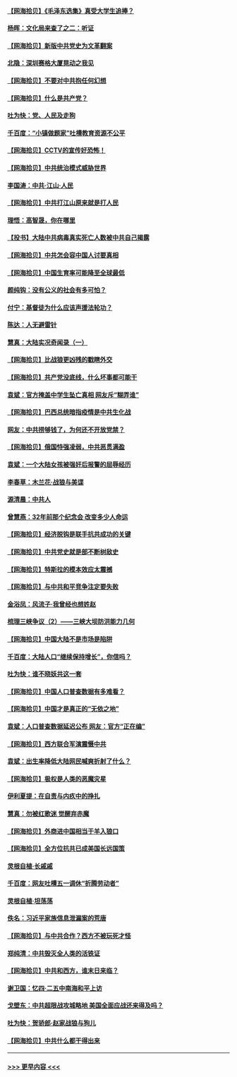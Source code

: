 #### [【网海拾贝】《毛泽东选集》真受大学生追捧？](../pages/nsc993/n12968779.md?t=05232351) 
#### [杨晖：文化局来查了之二：听证](../pages/nsc993/n12966528.md?t=05232351) 
#### [【网海拾贝】新版中共党史为文革翻案](../pages/nsc993/n12967526.md?t=05232351) 
#### [北隐：深圳赛格大厦晃动之我见](../pages/nsc993/n12967393.md?t=05232351) 
#### [【网海拾贝】不要对中共抱任何幻想](../pages/nsc993/n12965222.md?t=05232351) 
#### [【网海拾贝】什么是共产党？](../pages/nsc993/n12962781.md?t=05232351) 
#### [吐为快：党、人民及走狗](../pages/nsc993/n12962747.md?t=05232351) 
#### [千百度：“小镇做题家”吐槽教育资源不公平](../pages/nsc993/n12962705.md?t=05232351) 
#### [【网海拾贝】CCTV的宣传好恐怖！](../pages/nsc993/n12959984.md?t=05232351) 
#### [【网海拾贝】中共统治模式威胁世界](../pages/nsc993/n12957622.md?t=05232351) 
#### [李国涛：中共‧江山‧人民](../pages/nsc993/n12957502.md?t=05232351) 
#### [【网海拾贝】中共打江山原来就是打人民](../pages/nsc993/n12954345.md?t=05232351) 
#### [理悟：高智晟，你在哪里](../pages/nsc993/n12953115.md?t=05232351) 
#### [【投书】大陆中共病毒真实死亡人数被中共自己揭露](../pages/nsc993/n12953050.md?t=05232351) 
#### [【网海拾贝】中共怎会容中国人讨要真相](../pages/nsc993/n12952161.md?t=05232351) 
#### [【网海拾贝】中国生育率可能降至全球最低](../pages/nsc993/n12948793.md?t=05232351) 
#### [颜纯钩：没有公义的社会有多可怕？](../pages/nsc993/n12947626.md?t=05232351) 
#### [付宁：基督徒为什么应该声援法轮功？](../pages/nsc993/n12947233.md?t=05232351) 
#### [陈达：人无避雷针](../pages/nsc993/n12947098.md?t=05232351) 
#### [慧真：大陆实况奇闻录（一）](../pages/nsc993/n12945811.md?t=05232351) 
#### [【网海拾贝】比战狼更凶残的戳瞎外交](../pages/nsc993/n12945717.md?t=05232351) 
#### [【网海拾贝】共产党没底线，什么坏事都可能干](../pages/nsc993/n12942090.md?t=05232351) 
#### [袁斌：官方掩盖中学生坠亡真相 网友斥“糊弄谁”](../pages/nsc993/n12942029.md?t=05232351) 
#### [【网海拾贝】巴西总统暗指疫情是中共生化战](../pages/nsc993/n12938999.md?t=05232351) 
#### [网友：中共捞够钱了，为何还不开放党禁？](../pages/nsc993/n12938952.md?t=05232351) 
#### [【网海拾贝】俄国恃强凌弱，中共恶贯满盈](../pages/nsc993/n12936626.md?t=05232351) 
#### [袁斌：一个大陆女孩被强奸后报警的屈辱经历](../pages/nsc993/n12936547.md?t=05232351) 
#### [李春草：木兰花·战狼与美谍](../pages/nsc993/n12935995.md?t=05232351) 
#### [源清晨：中共人](../pages/nsc993/n12935589.md?t=05232351) 
#### [曾慧燕：32年前那个纪念会 改变多少人命运](../pages/nsc993/n12934233.md?t=05232351) 
#### [【网海拾贝】经济脱钩是联手抗共成功的关键](../pages/nsc993/n12934176.md?t=05232351) 
#### [【网海拾贝】中共党史就是部不断树敌史](../pages/nsc993/n12932844.md?t=05232351) 
#### [【网海拾贝】特斯拉的模本效应太震撼](../pages/nsc993/n12925626.md?t=05232351) 
#### [【网海拾贝】与中共和平竞争注定要失败](../pages/nsc993/n12923326.md?t=05232351) 
#### [金浴凤：风流子‧我曾经也想姓赵](../pages/nsc993/n12920911.md?t=05232351) 
#### [梳理三峡争议（2）——三峡大坝防洪能力几何](../pages/nsc993/n12920173.md?t=05232351) 
#### [【网海拾贝】中国大陆不是市场是陷阱](../pages/nsc993/n12920143.md?t=05232351) 
#### [千百度：大陆人口“继续保持增长”，你信吗？](../pages/nsc993/n12918946.md?t=05232351) 
#### [吐为快：谁不晓妖共这一套](../pages/nsc993/n12918941.md?t=05232351) 
#### [【网海拾贝】中国人口普查数据有多难看？](../pages/nsc993/n12917822.md?t=05232351) 
#### [【网海拾贝】中国才是真正的“无依之地”](../pages/nsc993/n12915845.md?t=05232351) 
#### [袁斌：人口普查数据延迟公布 网友：官方“正在编”](../pages/nsc993/n12915748.md?t=05232351) 
#### [【网海拾贝】西方联合军演震慑中共](../pages/nsc993/n12913466.md?t=05232351) 
#### [袁斌：出生率降低大陆网民喊爽折射了什么？](../pages/nsc993/n12913365.md?t=05232351) 
#### [【网海拾贝】极权是人类的恶魔灾星](../pages/nsc993/n12910697.md?t=05232351) 
#### [伊利夏提：在自责与内疚中的挣扎](../pages/nsc993/n12910493.md?t=05232351) 
#### [慧真：勿被红歌迷 觉醒弃赤魔](../pages/nsc993/n12910485.md?t=05232351) 
#### [【网海拾贝】外商进中国相当于羊入狼口](../pages/nsc993/n12908274.md?t=05232351) 
#### [【网海拾贝】全方位抗共已成美国长远国策](../pages/nsc993/n12906878.md?t=05232351) 
#### [灵根自植‧长戚戚](../pages/nsc993/n12905585.md?t=05232351) 
#### [千百度：网友吐槽五一调休“折腾劳动者”](../pages/nsc993/n12905934.md?t=05232351) 
#### [灵根自植‧坦荡荡](../pages/nsc993/n12905562.md?t=05232351) 
#### [佚名：习近平家族信息泄漏案的荒唐](../pages/nsc993/n12904705.md?t=05232351) 
#### [【网海拾贝】与中共合作？西方不被玩死才怪](../pages/nsc993/n12903873.md?t=05232351) 
#### [郑纯清：中共毁灭全人类的活铁证](../pages/nsc993/n12903785.md?t=05232351) 
#### [【网海拾贝】中共和西方，谁末日来临？](../pages/nsc993/n12903482.md?t=05232351) 
#### [谢卫国：忆四‧二五中南海和平上访](../pages/nsc993/n12902192.md?t=05232351) 
#### [戈壁东：中共超限战攻城略地 美国全面应战还来得及吗？](../pages/nsc993/n12902297.md?t=05232351) 
#### [吐为快：贺骄郎‧赵家战狼与狗儿](../pages/nsc993/n12902280.md?t=05232351) 
#### [【网海拾贝】中共什么都干得出来](../pages/nsc993/n12897500.md?t=05232351) 

----
#### [ >>> 更早内容 <<< ](../indexes/nsc993-earlier.md)

